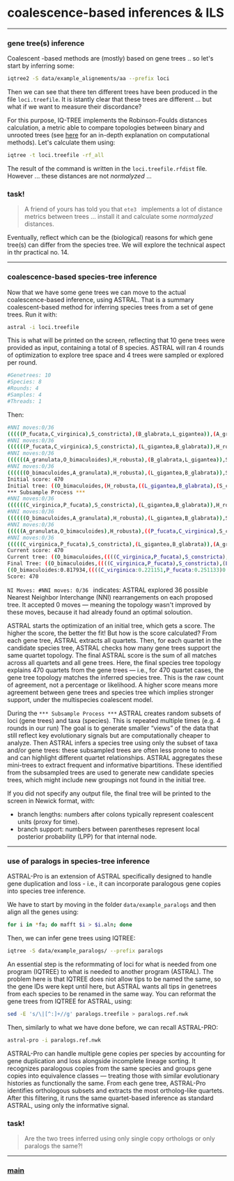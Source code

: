 # coalescence-based inferences & ILS

---

### gene tree(s) inference

Coalescent -based methods are (mostly) based on gene trees .. so let's start by inferring some:

```bash
iqtree2 -S data/example_alignements/aa --prefix loci
```

Then we can see that there ten different trees have been produced in the file ```loci.treefile```. It is istantly clear that these trees are different ... but what if we want to measure their discordance? 

For this purpose, IQ-TREE implements the Robinson-Foulds distances calculation, a metric able to compare topologies between binary and unrooted trees (see [here](https://www.cs.hmc.edu/~hadas/mitcompbio/treedistance.html) for an in-depth explanation on computational methods). Let's calculate them using:

```bash
iqtree -t loci.treefile -rf_all
```

The result of the command is written in the ```loci.treefile.rfdist``` file. However ... these distances are not _normalyzed_ ...

### task!

> A friend of yours has told you that ```ete3 ``` implements a lot of distance metrics between trees ... install it and calculate some _normalyzed_ distances.

Eventually, reflect which can be the (biological) reasons for which gene tree(s) can differ from the species tree. We will explore the technical aspect in thr practical no. 14. 

--- 

### coalescence-based species-tree inference

Now that we have some gene trees we can move to the actual coalescence-based inference, using ASTRAL. That is a summary coalescent-based method for inferring species trees from a set of gene trees. Run it with:

```bash
astral -i loci.treefile 
```
This is what will be printed on the screen, reflecting that 10 gene trees were provided as input, containing a total of 8 species. ASTRAL will ran 4 rounds of optimization to explore tree space and 4 trees were sampled or explored per round.

```bash
#Genetrees: 10
#Species: 8
#Rounds: 4
#Samples: 4
#Threads: 1
```

Then:

```bash
#NNI moves:0/36
(((((P_fucata,C_virginica),S_constricta),(B_glabrata,L_gigantea)),(A_granulata,O_bimaculoides)),H_robusta);
#NNI moves:0/36
((((((P_fucata,C_virginica),S_constricta),(L_gigantea,B_glabrata)),H_robusta),O_bimaculoides),A_granulata);
#NNI moves:0/36
((((((A_granulata,O_bimaculoides),H_robusta),(B_glabrata,L_gigantea)),S_constricta),P_fucata),C_virginica);
#NNI moves:0/36
((((((O_bimaculoides,A_granulata),H_robusta),(L_gigantea,B_glabrata)),S_constricta),P_fucata),C_virginica);
Initial score: 470
Initial tree: ((O_bimaculoides,(H_robusta,((L_gigantea,B_glabrata),(S_constricta,(P_fucata,C_virginica))))),A_granulata);
*** Subsample Process ***
#NNI moves:0/36
((((((C_virginica,P_fucata),S_constricta),(L_gigantea,B_glabrata)),H_robusta),O_bimaculoides),A_granulata);
#NNI moves:0/36
((((((O_bimaculoides,A_granulata),H_robusta),(L_gigantea,B_glabrata)),S_constricta),P_fucata),C_virginica);
#NNI moves:0/36
(((((A_granulata,O_bimaculoides),H_robusta),((P_fucata,C_virginica),S_constricta)),L_gigantea),B_glabrata);
#NNI moves:0/36
(((((C_virginica,P_fucata),S_constricta),(L_gigantea,B_glabrata)),(A_granulata,O_bimaculoides)),H_robusta);
Current score: 470
Current tree: ((O_bimaculoides,((((C_virginica,P_fucata),S_constricta),(L_gigantea,B_glabrata)),H_robusta)),A_granulata);
Final Tree: ((O_bimaculoides,((((C_virginica,P_fucata),S_constricta),(L_gigantea,B_glabrata)),H_robusta)),A_granulata);
((O_bimaculoides:0.817934,((((C_virginica:0.221151,P_fucata:0.251133)0.999704:0.167198,S_constricta:0.415062)0.974288:0.027019,(L_gigantea:0.304880,B_glabrata:0.491562)0.821452:0.029472)0.791118:0.043285,H_robusta:0.724897)0.495476:0.007902):0.143127,A_granulata:0.143127);
Score: 470
```

```NI Moves: #NNI moves: 0/36 ```  indicates: ASTRAL explored 36 possible Nearest Neighbor Interchange (NNI) rearrangements on each proposed tree. It accepted 0 moves — meaning the topology wasn't improved by these moves, because it had already found an optimal soloution.

ASTRAL starts the optimization of an initial tree, which gets a score. The higher the score, the better the fit! But how is the score calculated? From each gene tree, ASTRAL extracts all  quartets. Then, for each quartet in the candidate species tree, ASTRAL checks how many gene trees support the same quartet topology. The final ASTRAL score is the sum of all matches across all quartets and all gene trees. Here, the final species tree topology explains 470 quartets from the gene trees — i.e., for 470 quartet cases, the gene tree topology matches the inferred species tree. This is the raw count of agreement, not a percentage or likelihood. A higher score means more agreement between gene trees and species tree which implies stronger support, under the multispecies coalescent model.

During the ```*** Subsample Process ***``` ASTRAL creates random subsets of loci (gene trees) and taxa (species). This is repeated multiple times (e.g. 4 rounds in our run) The goal is to generate smaller “views” of the data that still reflect key evolutionary signals but are computationally cheaper to analyze. Then ASTRAL infers a species tree using only the subset of taxa and/or gene trees: these subsampled trees are often less prone to noise and can highlight different quartet relationships. ASTRAL aggregates these mini-trees to extract frequent and informative bipartitions. These identified from the subsampled trees are used to generate new candidate species trees, which might include new groupings not found in the initial tree. 

If you did not specify any output file, the final tree will be printed to the screen in Newick format, with:
- branch lengths: numbers after colons typically represent coalescent units (proxy for time).
- branch support: numbers between parentheses represent local posterior probability (LPP) for that internal node.

--- 

### use of paralogs in species-tree inference

ASTRAL-Pro is an extension of ASTRAL specifically designed to handle gene duplication and loss - i.e., it can incorporate paralogous gene copies into species tree inference.

We have to start by moving in  the folder  ```data/example_paralogs``` and then align all the genes using:

```bash
for i in *fa; do mafft $i > $i.aln; done
```

Then, we can infer gene trees using IQTREE:

```bash
iqtree -S data/example_paralogs/ --prefix paralogs
```

An essential step is the reformmating of loci for what is needed from one program (IQTREE) to what is needed to another program (ASTRAL). The problem here is that IQTREE does niot allow tips to be named the same, so the gene IDs were kept until here, but ASTRAL wants all tips in genetrees from each species to be renamed in the same way. You can reformat the gene trees from IQTREE for ASTRAL, using: 

```bash
sed -E 's/\|[^:]+//g' paralogs.treefile > paralogs.ref.nwk
```

Then, similarly to what we have done before, we can recall ASTRAL-PRO:

```bash
astral-pro -i paralogs.ref.nwk
```

ASTRAL-Pro can handle multiple gene copies per species by accounting for gene duplication and loss alongside incomplete lineage sorting. It recognizes paralogous copies from the same species and groups gene copies into equivalence classes — treating those with similar evolutionary histories as functionally the same. From each gene tree, ASTRAL-Pro identifies orthologous subsets and extracts the most ortholog-like quartets. After this filtering, it runs the same quartet-based inference as standard ASTRAL, using only the informative signal.

### task!

> Are the two trees inferred using only single copy orthologs or only paralogs the same?!

---

### [main](https://github.com/for-giobbe/MP25/tree/main)
